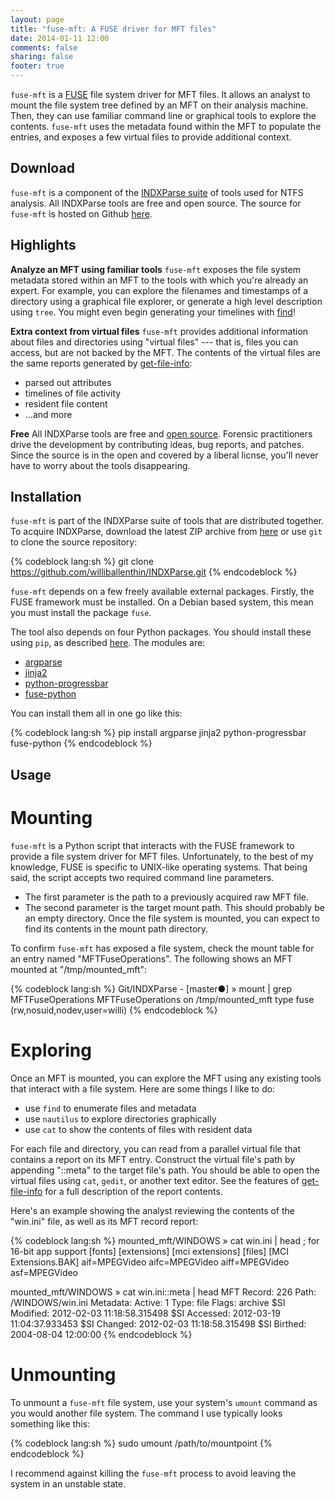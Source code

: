```yaml
---
layout: page
title: "fuse-mft: A FUSE driver for MFT files"
date: 2014-01-11 12:00
comments: false
sharing: false
footer: true
---
```


`fuse-mft` is a [FUSE](http://fuse.sourceforge.org) file system driver for MFT files. It allows an analyst
to mount the file system tree defined by an MFT on their analysis machine.
Then, they can use familiar command line or graphical tools to explore the
contents. `fuse-mft` uses the metadata found within the MFT to populate the 
entries, and exposes a few virtual files to provide additional context.  


Download
--------
`fuse-mft` is a component of the [INDXParse suite](http://www.williballenthin.com/forensics/INDXParse)
of tools used for NTFS analysis. All INDXParse tools are free and open source.
The source for `fuse-mft` is hosted on Github 
[here](https://github.com/williballenthin/INDXParse/blob/master/fuse-mft.py).


Highlights
----------
**Analyze an MFT using familiar tools** `fuse-mft` exposes the file system
metadata stored within an MFT to the tools with which you're already an expert.
For example, you can explore the filenames and timestamps of a directory 
using a graphical file explorer, or generate a high level description using
`tree`. You might even begin generating your timelines with
[find](http://gist.github.com/williballenthin/7214987)!


**Extra context from virtual files** `fuse-mft` provides additional information
about files and directories using "virtual files" --- that is, files you can
access, but are not backed by the MFT. The contents of the virtual files are the
same reports generated by [get-file-info](http://www.williballenthin.com/forensics/mft/get_file_info/):

  - parsed out attributes
  - timelines of file activity
  - resident file content
  - ...and more


**Free** All INDXParse tools are free and 
[open source](https://raw2.github.com/williballenthin/INDXParse/master/LICENSE). 
Forensic practitioners drive the development by contributing ideas, bug reports, 
and patches. Since the source is in the open and covered by a liberal licnse,
you'll never have to worry about the tools disappearing. 


Installation
------------
`fuse-mft` is part of the INDXParse suite of tools that are distributed
together. To acquire INDXParse, download the latest ZIP archive from 
[here](https://github.com/williballenthin/INDXParse/archive/master.zip) or use
`git` to clone the source repository:

{% codeblock lang:sh %}
git clone https://github.com/williballenthin/INDXParse.git
{% endcodeblock %}

`fuse-mft` depends on a few freely available external packages. Firstly,
the FUSE framework must be installed. On a Debian based system, this mean
you must install the package `fuse`. 

The tool also depends on four Python packages. You should
install these using `pip`, as described 
[here](http://www.williballenthin.com/blog/2014/01/11/how-to-install-the-python-package-manager/).
 The modules are:

  - [argparse](https://pypi.python.org/pypi/argparse)
  - [jinja2](http://jinja.pocoo.org/docs/)
  - [python-progressbar](http://code.google.com/p/python-progressbar/)
  - [fuse-python](http://sourceforge.net/apps/mediawiki/fuse/index.php)

You can install them all in one go like this:

{% codeblock lang:sh %}
pip install argparse jinja2 python-progressbar fuse-python
{% endcodeblock %}


Usage
-----

Mounting
========
`fuse-mft` is a Python script that interacts with the FUSE framework to
provide a file system driver for MFT files. Unfortunately, to the best
of my knowledge, FUSE is specific to UNIX-like operating systems. That
being said, the script accepts two required command line parameters.

  - The first parameter is the path to a previously acquired raw MFT file.
  - The second parameter is the target mount path. This should probably be
an empty directory. Once the file system is mounted, you can expect to 
find its contents in the mount path directory.


To confirm `fuse-mft` has exposed a file system, check 
the mount table for an entry named "MFTFuseOperations". The following
shows an MFT mounted at "/tmp/mounted_mft":

{% codeblock lang:sh %}
Git/INDXParse - [master●] » mount | grep MFTFuseOperations
MFTFuseOperations on /tmp/mounted_mft type fuse (rw,nosuid,nodev,user=willi)
{% endcodeblock %}

Exploring
=========
Once an MFT is mounted, you can explore the MFT using any existing tools
that interact with a file system.  Here are some things I like to do:

  - use `find` to enumerate files and metadata
  - use `nautilus` to explore directories graphically
  - use `cat` to show the contents of files with resident data

For each file and directory, you can read from a parallel virtual file that
contains a report on its MFT entry. Construct the virtual file's path by 
appending "::meta" to the target file's path. You should be able to open 
the virtual files using `cat`, `gedit`, or another text editor. See the 
features of [get-file-info](http://www.williballenthin.com/forensics/mft/get_file_info)
for a full description of the report contents.

Here's an example showing the analyst reviewing the contents of the "win.ini"
file, as well as its MFT record report:

{% codeblock lang:sh %}
mounted_mft/WINDOWS  » cat win.ini | head
; for 16-bit app support
[fonts]
[extensions]
[mci extensions]
[files]
[MCI Extensions.BAK]
aif=MPEGVideo
aifc=MPEGVideo
aiff=MPEGVideo
asf=MPEGVideo


mounted_mft/WINDOWS  » cat win.ini::meta | head
MFT Record: 226
Path: /WINDOWS/win.ini
Metadata:
  Active: 1
  Type: file
  Flags: archive
  $SI Modified: 2012-02-03 11:18:58.315498
  $SI Accessed: 2012-03-19 11:04:37.933453
  $SI Changed: 2012-02-03 11:18:58.315498
  $SI Birthed: 2004-08-04 12:00:00
{% endcodeblock %}

Unmounting
==========
To unmount a `fuse-mft` file system, use your system's `umount` command
as you would another file system. The command I use typically looks something
like this:

{% codeblock lang:sh %}
sudo umount /path/to/mountpoint
{% endcodeblock %}

I recommend against killing the `fuse-mft` process to avoid leaving the system
in an unstable state.
